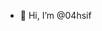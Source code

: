 - 👋 Hi, I’m @04hsif


<!---
04hsif/04hsif is a ✨ special ✨ repository because its `README.md` (this file) appears on your GitHub profile.
You can click the Preview link to take a look at your changes.
--->
